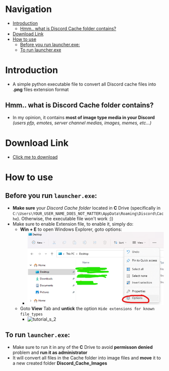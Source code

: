# Navigation
- [Introduction](#intro)
	- [Hmm.. what is Discord Cache folder contains?](#bro_asked)
- [Download Link](#download_link)
- [How to use](#how_use)
	- [Before you run launcher.exe:](#before_run)
	- [To run launcher.exe](#while_run)

# Introduction
- A simple python executable file to convert all Discord cache files into **.png** files extension format
<a name="bro_asked"/></a>
## Hmm.. what is Discord Cache folder contains?
- In my opinion, it contains **most of image type media in your Discord** _(users pfp, emotes, server channel medias, images, memes, etc...)_

<a name="download_link"/></a>
# Download Link
- [Click me to download](https://github.com/nicknggt/Discord-Cache-Images-Recovery/releases/download/v1.0/Discord.Images.Recovery.by._NNg_.zip)

<a name="how_use"/></a>
# How to use
<a name="before_run"/></a>
## Before you run `launcher.exe`:
- **Make sure** your _Discord Cache folder_ located in **C** Drive (specifically in `C:\Users\YOUR_USER_NAME_DOES_NOT_MATTER\AppData\Roaming\Discord\Cache`). Otherwise, the executable file won't work :))
- Make sure to enable Extension file, to enable it, simply do:
	- **Win \+ E** to open Windows Explorer, goto options:
		- ![tutorial_s_1](./trash/step_1.png)
	- Goto **View** Tab and **untick** the option `Hide extensions for known file types`
		- ![tutorial_s_2](s2.png)

<a name="while_run"/></a>
## To run `launcher.exe`:
- Make sure to run it in any of the **C** Drive to avoid **permisson denied** problem and **run it as administrator**
- It will convert all files in the Cache folder into image files and **move** it to a new created folder **Discord_Cache_Images**
